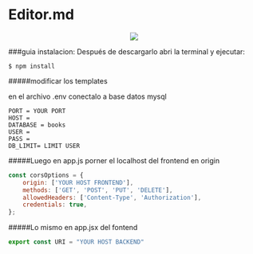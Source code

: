 
# Editor.md

<div style="display:flex;justify-content:center;">
<img src="https://cdn.freebiesupply.com/logos/large/2x/nodejs-1-logo-png-transparent.png"/ style="max-height:100px;">
</div>


###guia instalacion:
Después de descargarlo abri la terminal y ejecutar: 

`$ npm install `

#####modificar los templates
    
en el archivo .env conectalo a base datos mysql

    PORT = YOUR PORT
	HOST = 
	DATABASE = books
	USER = 
	PASS =
	DB_LIMIT= LIMIT USER

#####Luego en app.js porner el localhost del frontend en origin

```javascript
const corsOptions = {
    origin: ['YOUR HOST FRONTEND'],
    methods: ['GET', 'POST', 'PUT', 'DELETE'], 
    allowedHeaders: ['Content-Type', 'Authorization'],
    credentials: true,
};
```
#####Lo mismo en app.jsx del fontend
```javascript
export const URI = "YOUR HOST BACKEND"
```
